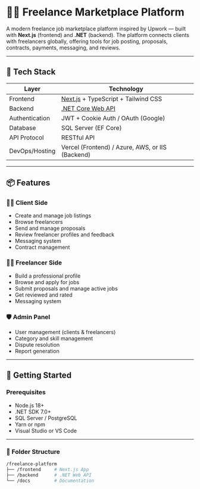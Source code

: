 # 🧑‍💻 Freelance Marketplace Platform

A modern freelance job marketplace platform inspired by Upwork — built with **Next.js** (frontend) and **.NET** (backend). The platform connects clients with freelancers globally, offering tools for job posting, proposals, contracts, payments, messaging, and reviews.

---

## 🚀 Tech Stack

| Layer         | Technology                     |
| ------------- | ------------------------------ |
| Frontend      | [Next.js](https://nextjs.org/) + TypeScript + Tailwind CSS |
| Backend       | [.NET Core Web API](https://dotnet.microsoft.com/) |
| Authentication| JWT + Cookie Auth / OAuth (Google) |
| Database      | SQL Server (EF Core) |
| API Protocol  | RESTful API |
| DevOps/Hosting| Vercel (Frontend) / Azure, AWS, or IIS (Backend) |

---

## 📦 Features

### 👩‍💼 Client Side
- Create and manage job listings
- Browse freelancers
- Send and manage proposals
- Review freelancer profiles and feedback
- Messaging system
- Contract management

### 🧑‍🎓 Freelancer Side
- Build a professional profile
- Browse and apply for jobs
- Submit proposals and manage active jobs
- Get reviewed and rated
- Messaging system

### 🛡️ Admin Panel
- User management (clients & freelancers)
- Category and skill management
- Dispute resolution
- Report generation

---

## 🔧 Getting Started

### Prerequisites

- Node.js 18+
- .NET SDK 7.0+
- SQL Server / PostgreSQL
- Yarn or npm
- Visual Studio or VS Code

---

### 📂 Folder Structure

```bash
/freelance-platform
├── /frontend     # Next.js App
├── /backend      # .NET Web API
└── /docs         # Documentation
